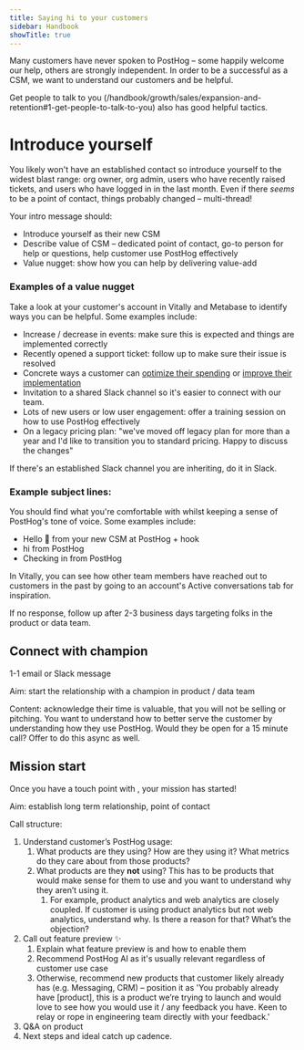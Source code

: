 ```yaml
---
title: Saying hi to your customers
sidebar: Handbook
showTitle: true
---
```


Many customers have never spoken to PostHog – some happily welcome our help, others are strongly independent. In order to be a successful as a CSM, we want to understand our customers and be helpful.

Get people to talk to you (/handbook/growth/sales/expansion-and-retention#1-get-people-to-talk-to-you) also has good helpful tactics.

# Introduce yourself
You likely won't have an established contact so introduce yourself to the widest blast range: org owner, org admin, users who have recently raised tickets, and users who have logged in in the last month. Even if there *seems* to be a point of contact, things probably changed – multi-thread!

Your intro message should: 
- Introduce yourself as their new CSM
- Describe value of CSM – dedicated point of contact, go-to person for help or questions, help customer use PostHog effectively
- Value nugget: show how you can help by delivering value-add 

### Examples of a value nugget
Take a look at your customer's account in Vitally and Metabase to identify ways you can be helpful. Some examples include:
- Increase / decrease in events: make sure this is expected and things are implemented correctly
- Recently opened a support ticket: follow up to make sure their issue is resolved
- Concrete ways a customer can [optimize their spending](/handbook/cs-and-onboarding/health-checks#are-they-paying-for-things-they-dont-need) or [improve their implementation](/handbook/cs-and-onboarding/health-checks#have-they-implemented-tracking-incorrectly) 
- Invitation to a shared Slack channel so it's easier to connect with our team.
- Lots of new users or low user engagement: offer a training session on how to use PostHog effectively
- On a legacy pricing plan: "we've moved off legacy plan for more than a year and I'd like to transition you to standard pricing. Happy to discuss the changes"

If there's an established Slack channel you are inheriting, do it in Slack.

### Example subject lines: 
You should find what you're comfortable with whilst keeping a sense of PostHog's tone of voice. Some examples include:
- Hello 👋 from your new CSM at PostHog + hook
- hi from PostHog
- Checking in from PostHog

In Vitally, you can see how other team members have reached out to customers in the past by going to an account's Active conversations tab for inspiration.

If no response, follow up after 2-3 business days targeting folks in the product or data team.

## Connect with champion

1-1 email or Slack message

Aim: start the relationship with a champion in product / data team

Content: acknowledge their time is valuable, that you will not be selling or pitching. You want to understand how to better serve the customer by understanding how they use PostHog. Would they be open for a 15 minute call? Offer to do this async as well.

## Mission start

Once you have a touch point with , your mission has started!

Aim: establish long term relationship, point of contact

Call structure:

1. Understand customer’s PostHog usage: 
    1. What products are they using? How are they using it? What metrics do they care about from those products?
    2. What products are they **not** using? This has to be products that would make sense for them to use and you want to understand why they aren’t using it. 
        1. For example, product analytics and web analytics are closely coupled. If customer is using product analytics but not web analytics, understand why. Is there a reason for that? What’s the objection?
2. Call out feature preview ✨
    1. Explain what feature preview is and how to enable them
    2. Recommend PostHog AI as it's usually relevant regardless of customer use case
    3. Otherwise, recommend new products that customer likely already has (e.g. Messaging, CRM) – position it as 'You probably already have [product], this is a product we’re trying to launch and would love to see how you would use it / any feedback you have. Keen to relay or rope in engineering team directly with your feedback.'
3. Q&A on product
4. Next steps and ideal catch up cadence.

